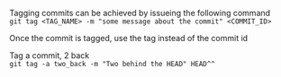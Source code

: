 Tagging commits can be achieved by issueing the following command  
`git tag <TAG_NAME> -m "some message about the commit" <COMMIT_ID>`  

Once the commit is tagged, use the tag instead of the commit id

Tag a commit, 2 back  
`git tag -a two_back -m "Two behind the HEAD" HEAD^^`  
